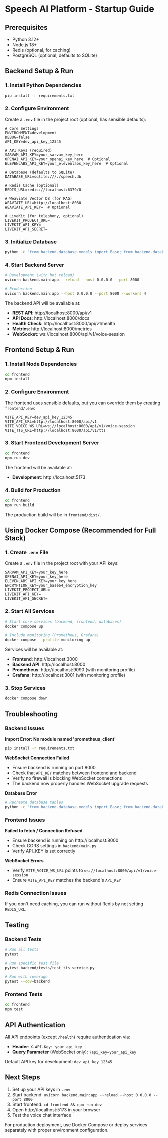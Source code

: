 # Speech AI Platform - Startup Guide

## Prerequisites

- Python 3.12+
- Node.js 18+
- Redis (optional, for caching)
- PostgreSQL (optional, defaults to SQLite)

## Backend Setup & Run

### 1. Install Python Dependencies

```bash
pip install -r requirements.txt
```

### 2. Configure Environment

Create a `.env` file in the project root (optional, has sensible defaults):

```env
# Core Settings
ENVIRONMENT=development
DEBUG=false
API_KEY=dev_api_key_12345

# API Keys (required)
SARVAM_API_KEY=your_sarvam_key_here
OPENAI_API_KEY=your_openai_key_here  # Optional
ELEVENLABS_API_KEY=your_elevenlabs_key_here  # Optional

# Database (defaults to SQLite)
DATABASE_URL=sqlite:///./speech.db

# Redis Cache (optional)
REDIS_URL=redis://localhost:6379/0

# Weaviate Vector DB (for RAG)
WEAVIATE_URL=http://localhost:8080
WEAVIATE_API_KEY=  # Optional

# LiveKit (for telephony, optional)
LIVEKIT_PROJECT_URL=
LIVEKIT_API_KEY=
LIVEKIT_API_SECRET=
```

### 3. Initialize Database

```bash
python -c "from backend.database.models import Base; from backend.database import engine; Base.metadata.create_all(bind=engine)"
```

### 4. Start Backend Server

```bash
# Development (with hot reload)
uvicorn backend.main:app --reload --host 0.0.0.0 --port 8000

# Production
uvicorn backend.main:app --host 0.0.0.0 --port 8000 --workers 4
```

The backend API will be available at:
- **REST API**: http://localhost:8000/api/v1
- **API Docs**: http://localhost:8000/docs
- **Health Check**: http://localhost:8000/api/v1/health
- **Metrics**: http://localhost:8000/metrics
- **WebSocket**: ws://localhost:8000/api/v1/voice-session

## Frontend Setup & Run

### 1. Install Node Dependencies

```bash
cd frontend
npm install
```

### 2. Configure Environment

The frontend uses sensible defaults, but you can override them by creating `frontend/.env`:

```env
VITE_API_KEY=dev_api_key_12345
VITE_API_URL=http://localhost:8000/api/v1
VITE_VOICE_WS_URL=ws://localhost:8000/api/v1/voice-session
VITE_TTS_URL=http://localhost:8000/api/v1/tts
```

### 3. Start Frontend Development Server

```bash
cd frontend
npm run dev
```

The frontend will be available at:
- **Development**: http://localhost:5173

### 4. Build for Production

```bash
cd frontend
npm run build
```

The production build will be in `frontend/dist/`.

## Using Docker Compose (Recommended for Full Stack)

### 1. Create `.env` File

Create a `.env` file in the project root with your API keys:

```env
SARVAM_API_KEY=your_key_here
OPENAI_API_KEY=your_key_here
ELEVENLABS_API_KEY=your_key_here
ENCRYPTION_KEY=your_base64_encryption_key
LIVEKIT_PROJECT_URL=
LIVEKIT_API_KEY=
LIVEKIT_API_SECRET=
```

### 2. Start All Services

```bash
# Start core services (backend, frontend, databases)
docker compose up

# Include monitoring (Prometheus, Grafana)
docker compose --profile monitoring up
```

Services will be available at:
- **Frontend**: http://localhost:3000
- **Backend API**: http://localhost:8000
- **Prometheus**: http://localhost:9090 (with monitoring profile)
- **Grafana**: http://localhost:3001 (with monitoring profile)

### 3. Stop Services

```bash
docker compose down
```

## Troubleshooting

### Backend Issues

**Import Error: No module named 'prometheus_client'**
```bash
pip install -r requirements.txt
```

**WebSocket Connection Failed**
- Ensure backend is running on port 8000
- Check that `API_KEY` matches between frontend and backend
- Verify no firewall is blocking WebSocket connections
- The backend now properly handles WebSocket upgrade requests

**Database Error**
```bash
# Recreate database tables
python -c "from backend.database.models import Base; from backend.database import engine; Base.metadata.create_all(bind=engine)"
```

### Frontend Issues

**Failed to fetch / Connection Refused**
- Ensure backend is running on http://localhost:8000
- Check CORS settings in `backend/main.py`
- Verify API_KEY is set correctly

**WebSocket Errors**
- Verify `VITE_VOICE_WS_URL` points to `ws://localhost:8000/api/v1/voice-session`
- Ensure `VITE_API_KEY` matches the backend's `API_KEY`

### Redis Connection Issues

If you don't need caching, you can run without Redis by not setting `REDIS_URL`.

## Testing

### Backend Tests

```bash
# Run all tests
pytest

# Run specific test file
pytest backend/tests/test_tts_service.py

# Run with coverage
pytest --cov=backend
```

### Frontend Tests

```bash
cd frontend
npm test
```

## API Authentication

All API endpoints (except `/health`) require authentication via:
- **Header**: `X-API-Key: your_api_key`
- **Query Parameter** (WebSocket only): `?api_key=your_api_key`

Default API key for development: `dev_api_key_12345`

## Next Steps

1. Set up your API keys in `.env`
2. Start backend: `uvicorn backend.main:app --reload --host 0.0.0.0 --port 8000`
3. Start frontend: `cd frontend && npm run dev`
4. Open http://localhost:5173 in your browser
5. Test the voice chat interface

For production deployment, use Docker Compose or deploy services separately with proper environment configuration.





